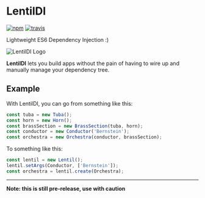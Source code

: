 LentilDI
========
[![npm](https://img.shields.io/npm/v/lentildi.svg?maxAge=2592000)]()
[![travis](https://travis-ci.org/magicmark/LentilDI.svg?branch=master)]()

Lightweight ES6 Dependency Injection :)

![LentilDI Logo](http://i.imgur.com/BKDQnkU.png)

**LentilDI** lets you build apps without the pain of having to wire up and manually manage your dependency tree.

## Example

With LentilDI, you can go from something like this:

```javascript
const tuba = new Tuba();
const horn = new Horn();
const brassSection = new BrassSection(tuba, horn);
const conductor = new Conductor('Bernstein');
const orchestra = new Orchestra(conductor, brassSection);
```

To something like this:

```javascript
const lentil = new Lentil();
lentil.setArgs(Conductor, ['Bernstein']);
const orchestra = lentil.create(Orchestra);
```

---

**Note: this is still pre-release, use with caution**
